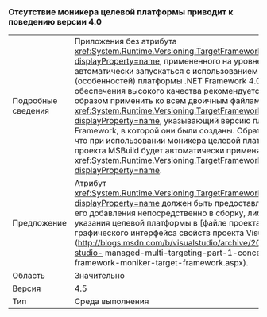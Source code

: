 ### <a name="missing-target-framework-moniker-results-in-40-behavior"></a>Отсутствие моникера целевой платформы приводит к поведению версии 4.0

|   |   |
|---|---|
|Подробные сведения|Приложения без атрибута <xref:System.Runtime.Versioning.TargetFrameworkAttribute?displayProperty=name>, примененного на уровне сборки, будут автоматически запускаться с использованием семантики (особенностей) платформы .NET Framework 4.0. Для обеспечения высокого качества рекомендуется явным образом применить ко всем двоичным файлам атрибут <xref:System.Runtime.Versioning.TargetFrameworkAttribute?displayProperty=name>, указывающий версию платформы .NET Framework, в которой они были созданы. Обратите внимание, что при использовании моникера целевой платформы в файле проекта MSBuild будет автоматически применять <xref:System.Runtime.Versioning.TargetFrameworkAttribute?displayProperty=name>.|
|Предложение|Атрибут <xref:System.Runtime.Versioning.TargetFrameworkAttribute?displayProperty=name> должен быть предоставлен либо путем его добавления непосредственно в сборку, либо путем указания целевой платформы в [файле проекта или с помощью графического интерфейса свойств проекта Visual Studio](http://blogs.msdn.com/b/visualstudio/archive/2010/05/19/visual-studio- managed-multi-targeting-part-1-concepts-target-framework-moniker-target-framework.aspx).|
|Область|Значительно|
|Версия|4.5|
|Тип|Среда выполнения|

